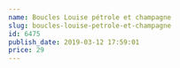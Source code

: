 ```yaml
---
name: Boucles Louise pétrole et champagne
slug: boucles-louise-petrole-et-champagne
id: 6475
publish_date: 2019-03-12 17:59:01
price: 29
---
```

